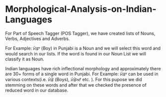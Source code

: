 # Morphological-Analysis-on-Indian-Languages

For Part of Speech Tagger (POS Tagger), we have created lists of Nouns, Verbs, Adjectives and Adverbs. 

For Example: ਮੰਡਾ (Boy) in Punjabi is a Noun and we will select this word and would search in our lists. If the word is found in our Noun List we will classify it as Noun.

Indian languages have rich inflectional morphology and approximately there are 30+ forms of a single word in Punjabi.
For Example: ਮੰਡਾ can be used in various contexts(i.e. ਮੰਡੇ (Boys), ਮੰਡੇਆਂ etc. ). For this pupose we did stemming on these words and after that we checked the presence of reduced word in our database.
